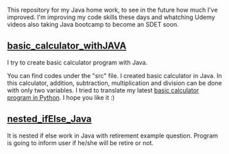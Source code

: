 This repository for my Java home work, to see in the future how much I've improved.
I'm improving my code skills these days and whatching Udemy videos also taking Java bootcamp to become an SDET soon. 

## <a href= "https://github.com/quatronostro/Java_homework/blob/main/myHomepractise/src/H01_home_practise/Calculator.java"> basic_calculator_withJAVA </a>
I try to create basic calculator program with Java.

You can find codes under the "src" file. I created basic calculator in Java. In this calculator, addition, subtraction, multiplication and division can be done with only two variables. I tried to translate my latest <a href="https://github.com/quatronostro/Python_homework/tree/main/basic_calculator">basic calculator program in Python</a>. I hope you like it :)

## <a href= "https://github.com/quatronostro/Java_homework/blob/main/myHomepractise/src/H01_home_practise/nested_ifElse.java"> nested_ifElse_Java </a>

It is nested if else work in Java with retirement example question. Program is going to inform user if he/she will be retire or not.
